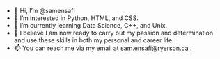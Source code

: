 - 👋 Hi, I’m @samensafi
- 👀 I’m interested in Python, HTML, and CSS.
- 🌱 I’m currently learning Data Science, C++, and Unix.
- 💞️ I believe I am now ready to carry out my passion and determination and use these skills in both my personal and career life.
- 📫 You can reach me via my email at sam.ensafi@ryerson.ca .
